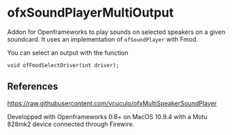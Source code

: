 ofxSoundPlayerMultiOutput
=========================
Addon for Openframeworks to play sounds on selected speakers on a given soundcard. It uses an implementation of `ofSoundPlayer` with Fmod.

You can select an output with the function 

    void ofFmodSelectDriver(int driver);


## References
https://raw.githubusercontent.com/vcuculo/ofxMultiSpeakerSoundPlayer

Developped with Openframeworks 0.8+ on MacOS 10.9.4 with a Motu 828mk2 device connected through Firewire.
